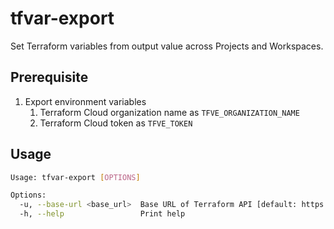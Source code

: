 # tfvar-export

Set Terraform variables from output value across Projects and Workspaces.

## Prerequisite

1. Export environment variables
   1. Terraform Cloud organization name as `TFVE_ORGANIZATION_NAME`
   1. Terraform Cloud token as `TFVE_TOKEN`

## Usage

```bash
Usage: tfvar-export [OPTIONS]

Options:
  -u, --base-url <base_url>  Base URL of Terraform API [default: https://app.terraform.io/api/v2]
  -h, --help                 Print help
```
